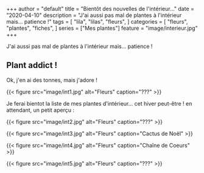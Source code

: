 +++
author = "default"
title = "Bientôt des nouvelles de l'intérieur..."
date = "2020-04-10"
description = "J'ai aussi pas mal de plantes à l'intérieur mais... patience !"
tags = [
    "lila",
    "lilas",
    "fleurs",
]
categories = [
    "fleurs",
    "plantes",
    "fiches",
]
series = ["Mes plantes"]
feature = "image/interieur.jpg"
+++

J'ai aussi pas mal de plantes à l'intérieur mais... patience !
<!--more-->

## Plant addict !

Ok, j'en ai des tonnes, mais j'adore !

{{< figure src="image/int1.jpg" alt="Fleurs" caption="???" >}}

Je ferai bientot la liste de mes plantes d'intérieur... cet hiver peut-être !
en attendant, un petit aperçu :

{{< figure src="image/int2.jpg" alt="Fleurs" caption="???" >}}

{{< figure src="image/int3.jpg" alt="Fleurs" caption="Cactus de Noël" >}}

{{< figure src="image/int4.jpg" alt="Fleurs" caption="Chaîne de Coeurs" >}}

{{< figure src="image/int5.jpg" alt="Fleurs" caption="???" >}}
